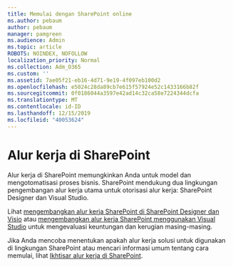 ```yaml
---
title: Memulai dengan SharePoint online
ms.author: pebaum
author: pebaum
manager: pamgreen
ms.audience: Admin
ms.topic: article
ROBOTS: NOINDEX, NOFOLLOW
localization_priority: Normal
ms.collection: Adm_O365
ms.custom: ''
ms.assetid: 7ae05f21-eb16-4d71-9e19-4f097eb100d2
ms.openlocfilehash: e5024c28da89cb7e615f57924e52c1433166b82f
ms.sourcegitcommit: 0f0186044a3597e42ad14c32ca58e7224344dcfa
ms.translationtype: MT
ms.contentlocale: id-ID
ms.lasthandoff: 12/15/2019
ms.locfileid: "40053624"
---
```

# <a name="workflows-in-sharepoint"></a>Alur kerja di SharePoint

Alur kerja di SharePoint memungkinkan Anda untuk model dan mengotomatisasi proses bisnis. SharePoint mendukung dua lingkungan pengembangan alur kerja utama untuk otorisasi alur kerja: SharePoint Designer dan Visual Studio. 

Lihat [mengembangkan alur kerja SharePoint di SharePoint Designer dan Visio](https://docs.microsoft.com/sharepoint/dev/general-development/develop-sharepoint-workflows-using-visual-studio) atau [mengembangkan alur kerja SharePoint menggunakan Visual Studio](https://docs.microsoft.com/sharepoint/dev/general-development/develop-sharepoint-workflows-using-visual-studio) untuk mengevaluasi keuntungan dan kerugian masing-masing. 

Jika Anda mencoba menentukan apakah alur kerja solusi untuk digunakan di lingkungan SharePoint atau mencari informasi umum tentang cara memulai, lihat [Ikhtisar alur kerja di SharePoint](https://docs.microsoft.com/sharepoint/dev/general-development/get-started-with-workflows-in-sharepoint#overview-of-workflows-in-sharepoint).